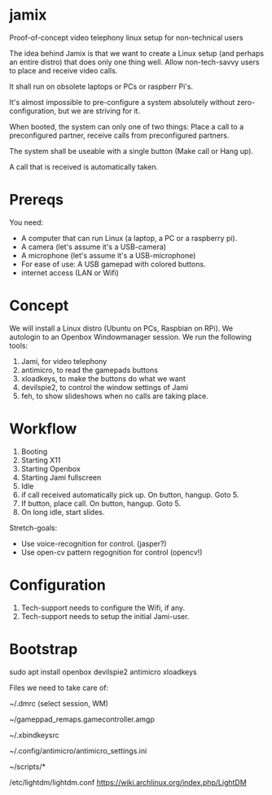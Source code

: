 # jamix
Proof-of-concept video telephony linux setup for non-technical users 

The idea behind Jamix is that we want to create a Linux setup (and perhaps an entire distro) that
does only one thing well. Allow non-tech-savvy users to place and receive video calls.

It shall run on obsolete laptops or PCs or raspberr Pi's.

It's almost impossible to pre-configure a system absolutely without zero-configuration, 
but we are striving for it.

When booted, the system can only one of two things: Place a call to a preconfigured partner,
receive calls from preconfigured partners.

The system shall be useable with a single button (Make call or Hang up).

A call that is received is automatically taken.

# Prereqs

You need:

- A computer that can run Linux (a laptop, a PC or a raspberry pi).
- A camera (let's assume it's a USB-camera)
- A microphone (let's assume it's a USB-microphone)
- For ease of use: A USB gamepad with colored buttons.
- internet access (LAN or Wifi)

# Concept

We will install a Linux distro (Ubuntu on PCs, Raspbian on RPi).
We autologin to an Openbox Windowmanager session.
We run the following tools:
1. Jami, for video telephony
2. antimicro, to read the gamepads buttons
3. xloadkeys, to make the buttons do what we want
4. devilspie2, to control the window settings of Jami
5. feh, to show slideshows when no calls are taking place.

# Workflow

1. Booting
2. Starting X11
3. Starting Openbox
4. Starting Jami fullscreen
5. Idle
6. if call received automatically pick up. On button, hangup. Goto 5.
7. If button, place call. On button, hangup. Goto 5.
8. On long idle, start slides.

Stretch-goals:

- Use voice-recognition for control. (jasper?)
- Use open-cv pattern regognition for control (opencv!)

# Configuration

1. Tech-support needs to configure the Wifi, if any.
2. Tech-support needs to setup the initial Jami-user.


# Bootstrap

  sudo apt install openbox devilspie2 antimicro xloadkeys

Files we need to take care of:

~/.dmrc (select session, WM)

~/gameppad_remaps.gamecontroller.amgp

~/.xbindkeysrc

~/.config/antimicro/antimicro_settings.ini

~/scripts/*

/etc/lightdm/lightdm.conf
https://wiki.archlinux.org/index.php/LightDM
